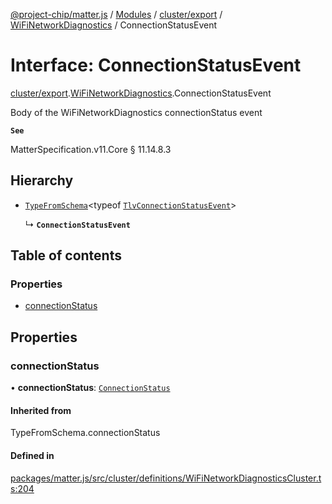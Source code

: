 [@project-chip/matter.js](../README.md) / [Modules](../modules.md) / [cluster/export](../modules/cluster_export.md) / [WiFiNetworkDiagnostics](../modules/cluster_export.WiFiNetworkDiagnostics.md) / ConnectionStatusEvent

# Interface: ConnectionStatusEvent

[cluster/export](../modules/cluster_export.md).[WiFiNetworkDiagnostics](../modules/cluster_export.WiFiNetworkDiagnostics.md).ConnectionStatusEvent

Body of the WiFiNetworkDiagnostics connectionStatus event

**`See`**

MatterSpecification.v11.Core § 11.14.8.3

## Hierarchy

- [`TypeFromSchema`](../modules/tlv_export.md#typefromschema)\<typeof [`TlvConnectionStatusEvent`](../modules/cluster_export.WiFiNetworkDiagnostics.md#tlvconnectionstatusevent)\>

  ↳ **`ConnectionStatusEvent`**

## Table of contents

### Properties

- [connectionStatus](cluster_export.WiFiNetworkDiagnostics.ConnectionStatusEvent.md#connectionstatus)

## Properties

### connectionStatus

• **connectionStatus**: [`ConnectionStatus`](../enums/cluster_export.WiFiNetworkDiagnostics.ConnectionStatus.md)

#### Inherited from

TypeFromSchema.connectionStatus

#### Defined in

[packages/matter.js/src/cluster/definitions/WiFiNetworkDiagnosticsCluster.ts:204](https://github.com/project-chip/matter.js/blob/6d3b6a5d957d88a9231d6ecab4bb41f8133112be/packages/matter.js/src/cluster/definitions/WiFiNetworkDiagnosticsCluster.ts#L204)
